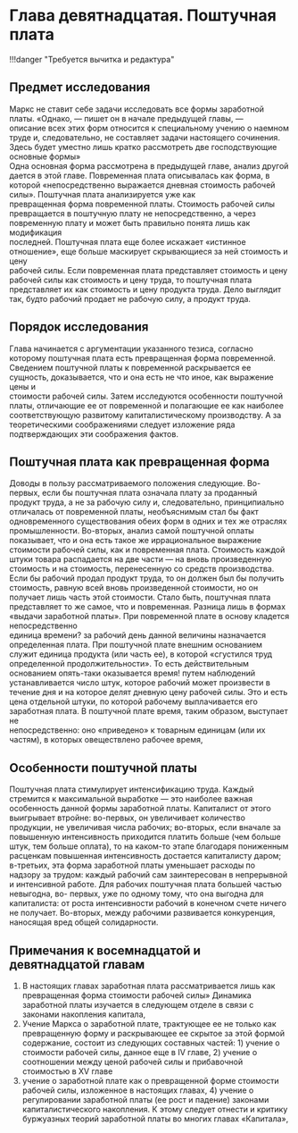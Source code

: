 # Глава девятнадцатая. Поштучная плата

!!!danger "Требуется вычитка и редактура"

## Предмет исследования

Маркс не ставит себе задачи исследовать все формы заработной
платы. «Однако, — пишет он в начале предыдущей главы, —  
описание всех этих форм относится к специальному учению о наемном
труде и, следовательно, не составляет задачи настоящего сочинения.
Здесь будет уместно лишь кратко рассмотреть две господствующие
основные формы» \
Одна основная форма рассмотрена в предыдущей главе, анализ
другой дается в этой главе. Повременная плата описывалась как
форма, в которой «непосредственно выражается дневная стоимость
рабочей силы». Поштучная плата анализируется уже как  
превращенная форма повременной платы. Стоимость рабочей силы превращается
в поштучную плату не непосредственно, а через повременную плату
и может быть правильно понята лишь как модификация  
последней.
Поштучная плата еще более искажает «истинное отношение»,
еще больше маскирует скрывающиеся за ней стоимость и цену  
рабочей силы. Если повременная плата представляет стоимость и цену
рабочей силы как стоимость и цену труда, то поштучная плата  
представляет их как стоимость и цену продукта труда. Дело выглядит так,
будто рабочий продает не рабочую силу, а продукт труда.

## Порядок исследования

Глава начинается с аргументации указанного тезиса, согласно
которому поштучная плата есть превращенная форма повременной.
Сведением поштучной платы к повременной раскрывается ее сущность,
доказывается, что и она есть не что иное, как выражение цены и  
стоимости рабочей силы. Затем исследуются особенности поштучной
платы, отличающие ее от повременной и полагающие ее как наиболее
соответствующую развитому капиталистическому производству.
А за теоретическими соображениями следует изложение ряда  
подтверждающих эти соображения фактов.

## Поштучная плата как превращенная форма

Доводы в пользу рассматриваемого положения следующие. Во-
первых, если бы поштучная плата означала плату за проданный  
продукт труда, а не за рабочую силу и, следовательно, принципиально
отличалась от повременной платы, необъяснимым стал бы факт  
одновременного существования обеих форм в одних и тех же отраслях
промышленности. Во-вторых, анализ самой поштучной оплаты  
показывает, что и она есть такое же иррациональное выражение стоимости
рабочей силы, как и повременная плата. Стоимость каждой штуки
товара распадается на две части — на вновь произведенную  
стоимость и на стоимость, перенесенную со средств производства. Если бы
рабочий продал продукт труда, то он должен был бы получить  
стоимость, равную всей вновь произведенной стоимости, но он получает
лишь часть этой стоимости. Стало быть, поштучная плата  
представляет то же самое, что и повременная. Разница лишь в формах  
«выдачи заработной платы».
При повременной плате в основу кладется непосредственно  
единица времени? за рабочий день данной величины назначается  
определенная плата. При поштучной плате внешним основанием служит
единица продукта (или часть ее), в которой «сгустился труд  
определенной продолжительности». То есть действительным основанием
опять-таки оказывается время! путем наблюдений устанавливается
число штук, которое рабочий может произвести в течение дня и на
которое делят дневную цену рабочей силы. Это и есть цена отдельной
штуки, по которой рабочему выплачивается его заработная плата.
В поштучной плате время, таким образом, выступает не  
непосредственно: оно «приведено» к товарным единицам (или их частям),
в которых овеществлено рабочее время,

## Особенности поштучной платы

Поштучная плата стимулирует интенсификацию труда. Каждый
стремится к максимальной выработке — это наиболее важная  
особенность данной формы заработной платы. Капиталист от этого  
выигрывает втройне: во-первых, он увеличивает количество продукции,
не увеличивая числа рабочих; во-вторых, если вначале за  
повышенную интенсивность приходится платить больше (чем больше штук,
тем больше оплата), то на каком-то этапе благодаря пониженным  
расценкам повышенная интенсивность достается капиталисту даром;
в-третьих, эта форма заработной платы уменьшает расходы по  
надзору за трудом: каждый рабочий сам заинтересован в непрерывной и
интенсивной работе.
Для рабочих поштучная плата большей частью невыгодна, во-
первых, уже по одному тому, что она выгодна для капиталиста:
от роста интенсивности рабочий в конечном счете ничего не получает.
Во-вторых, между рабочими развивается конкуренция, наносящая
вред общей солидарности.

## Примечания к восемнадцатой и девятнадцатой главам

1. В настоящих главах заработная плата рассматривается лишь
   как превращенная форма стоимости рабочей силы» Динамика  
   заработной платы изучается в следующем отделе в связи с законами
   накопления капитала,
2. Учение Маркса о заработной плате, трактующее ее не только
   как превращенную форму и раскрывающее ее скрытое за этой формой
   содержание, состоит из следующих составных частей: 1) учение о  
   стоимости рабочей силы, данное еще в IV главе, 2) учение о соотношении
   между ценой рабочей силы и прибавочной стоимостью в XV главе
3. учение о заработной плате как о превращенной форме стоимости
   рабочей силы, изложенное в настоящих главах, 4) учение о  
   регулировании заработной платы (ее рост и падение) законами  
   капиталистического накопления. К этому следует отнести и критику буржуазных
   теорий заработной платы во многих главах «Капитала»,
